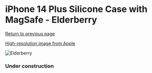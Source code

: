# iPhone 14 Plus Silicone Case with MagSafe - Elderberry

[Return to previous page](/iphone_14)

[High-resolution image from Apple](https://store.storeimages.cdn-apple.com/8756/as-images.apple.com/is/MPT93?wid=4500&hei=4500&fmt=png)

<div style="width: 384px"><img src="/everypreview/MPT93.png" alt="Elderberry"></div>

### Under construction

